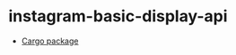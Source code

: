 # instagram-basic-display-api

* [Cargo package](https://crates.io/crates/instagram-basic-display-api)
